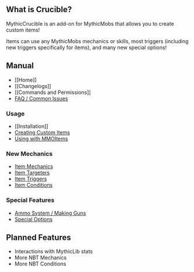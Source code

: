 What is Crucible?
-----------------

MythicCrucible is an add-on for MythicMobs that allows you to create custom items!

Items can use any MythicMobs mechanics or skills, most triggers (including new triggers specifically for items), and many new special options!

Manual
-----
* [[Home]]
* [[Changelogs]]
* [[Commands and Permissions]]
* [FAQ / Common Issues](FAQ)

### Usage
  * [[Installation]]
  * [Creating Custom Items](Usage)
  * [Using with MMOItems](MMOItems)
### New Mechanics
  * [Item Mechanics](Skills/Mechanics)
  * [Item Targeters](Skills/Targeters)
  * [Item Triggers](Skills/Triggers)
  * [Item Conditions](Skills/Conditions)
### Special Features
  * [Ammo System / Making Guns](Ammo)
  * [Special Options](Options)


Planned Features
----------------
* Interactions with MythicLib stats
* More NBT Mechanics
* More NBT Conditions